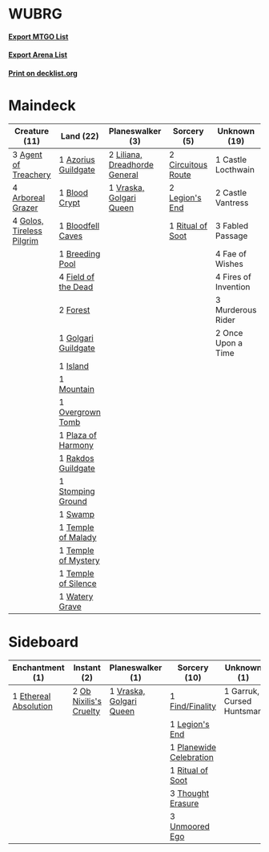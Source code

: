 # WUBRG

#### [Export MTGO List](../collection/WUBRG/WUBRG.txt)
#### [Export Arena List](../collection/WUBRG/WUBRG_arena.txt)
#### [Print on decklist.org](http://decklist.org/?deckmain=3%09Agent%20of%20Treachery%0A4%09Arboreal%20Grazer%0A1%09Azorius%20Guildgate%0A1%09Blood%20Crypt%0A1%09Bloodfell%20Caves%0A1%09Breeding%20Pool%0A1%09Castle%20Locthwain%0A2%09Castle%20Vantress%0A2%09Circuitous%20Route%0A3%09Fabled%20Passage%0A4%09Fae%20of%20Wishes%0A4%09Field%20of%20the%20Dead%0A4%09Fires%20of%20Invention%0A2%09Forest%0A1%09Golgari%20Guildgate%0A4%09Golos,%20Tireless%20Pilgrim%0A1%09Island%0A2%09Legion's%20End%0A2%09Liliana,%20Dreadhorde%20General%0A1%09Mountain%0A3%09Murderous%20Rider%0A2%09Once%20Upon%20a%20Time%0A1%09Overgrown%20Tomb%0A1%09Plaza%20of%20Harmony%0A1%09Rakdos%20Guildgate%0A1%09Ritual%20of%20Soot%0A1%09Stomping%20Ground%0A1%09Swamp%0A1%09Temple%20of%20Malady%0A1%09Temple%20of%20Mystery%0A1%09Temple%20of%20Silence%0A1%09Vraska,%20Golgari%20Queen%0A1%09Watery%20Grave&deckside=1%09Ethereal%20Absolution%0A1%09Find/Finality%0A1%09Garruk,%20Cursed%20Huntsman%0A1%09Legion's%20End%0A2%09Ob%20Nixilis's%20Cruelty%0A1%09Planewide%20Celebration%0A1%09Ritual%20of%20Soot%0A3%09Thought%20Erasure%0A3%09Unmoored%20Ego%0A1%09Vraska,%20Golgari%20Queen)
# Maindeck

|                                           Creature (11)                                            |                                          Land (22)                                           |                                            Planeswalker (3)                                            |                                         Sorcery (5)                                         |    Unknown (19)    |
|----------------------------------------------------------------------------------------------------|----------------------------------------------------------------------------------------------|--------------------------------------------------------------------------------------------------------|---------------------------------------------------------------------------------------------|--------------------|
|3 [Agent of Treachery](http://gatherer.wizards.com/Pages/Card/Details.aspx?multiverseid=466797)     |1 [Azorius Guildgate](http://gatherer.wizards.com/Pages/Card/Details.aspx?multiverseid=376256)|2 [Liliana, Dreadhorde General](http://gatherer.wizards.com/Pages/Card/Details.aspx?multiverseid=461024)|2 [Circuitous Route](http://gatherer.wizards.com/Pages/Card/Details.aspx?multiverseid=452875)|1 Castle Locthwain  |
|4 [Arboreal Grazer](http://gatherer.wizards.com/Pages/Card/Details.aspx?multiverseid=461076)        |1 [Blood Crypt](http://gatherer.wizards.com/Pages/Card/Details.aspx?multiverseid=97102)       |1 [Vraska, Golgari Queen](http://gatherer.wizards.com/Pages/Card/Details.aspx?multiverseid=452963)      |2 [Legion's End](http://gatherer.wizards.com/Pages/Card/Details.aspx?multiverseid=466860)    |2 Castle Vantress   |
|4 [Golos, Tireless Pilgrim](http://gatherer.wizards.com/Pages/Card/Details.aspx?multiverseid=466980)|1 [Bloodfell Caves](http://gatherer.wizards.com/Pages/Card/Details.aspx?multiverseid=433168)  |                                                                                                        |1 [Ritual of Soot](http://gatherer.wizards.com/Pages/Card/Details.aspx?multiverseid=452834)  |3 Fabled Passage    |
|                                                                                                    |1 [Breeding Pool](http://gatherer.wizards.com/Pages/Card/Details.aspx?multiverseid=97088)     |                                                                                                        |                                                                                             |4 Fae of Wishes     |
|                                                                                                    |4 [Field of the Dead](http://gatherer.wizards.com/Pages/Card/Details.aspx?multiverseid=467001)|                                                                                                        |                                                                                             |4 Fires of Invention|
|                                                                                                    |2 [Forest](http://gatherer.wizards.com/Pages/Card/Details.aspx?multiverseid=439860)           |                                                                                                        |                                                                                             |3 Murderous Rider   |
|                                                                                                    |1 [Golgari Guildgate](http://gatherer.wizards.com/Pages/Card/Details.aspx?multiverseid=376351)|                                                                                                        |                                                                                             |2 Once Upon a Time  |
|                                                                                                    |1 [Island](http://gatherer.wizards.com/Pages/Card/Details.aspx?multiverseid=439857)           |                                                                                                        |                                                                                             |                    |
|                                                                                                    |1 [Mountain](http://gatherer.wizards.com/Pages/Card/Details.aspx?multiverseid=439859)         |                                                                                                        |                                                                                             |                    |
|                                                                                                    |1 [Overgrown Tomb](http://gatherer.wizards.com/Pages/Card/Details.aspx?multiverseid=405103)   |                                                                                                        |                                                                                             |                    |
|                                                                                                    |1 [Plaza of Harmony](http://gatherer.wizards.com/Pages/Card/Details.aspx?multiverseid=457398) |                                                                                                        |                                                                                             |                    |
|                                                                                                    |1 [Rakdos Guildgate](http://gatherer.wizards.com/Pages/Card/Details.aspx?multiverseid=376465) |                                                                                                        |                                                                                             |                    |
|                                                                                                    |1 [Stomping Ground](http://gatherer.wizards.com/Pages/Card/Details.aspx?multiverseid=405110)  |                                                                                                        |                                                                                             |                    |
|                                                                                                    |1 [Swamp](http://gatherer.wizards.com/Pages/Card/Details.aspx?multiverseid=439858)            |                                                                                                        |                                                                                             |                    |
|                                                                                                    |1 [Temple of Malady](http://gatherer.wizards.com/Pages/Card/Details.aspx?multiverseid=380515) |                                                                                                        |                                                                                             |                    |
|                                                                                                    |1 [Temple of Mystery](http://gatherer.wizards.com/Pages/Card/Details.aspx?multiverseid=373571)|                                                                                                        |                                                                                             |                    |
|                                                                                                    |1 [Temple of Silence](http://gatherer.wizards.com/Pages/Card/Details.aspx?multiverseid=373522)|                                                                                                        |                                                                                             |                    |
|                                                                                                    |1 [Watery Grave](http://gatherer.wizards.com/Pages/Card/Details.aspx?multiverseid=405114)     |                                                                                                        |                                                                                             |                    |


# Sideboard

|                                        Enchantment (1)                                         |                                           Instant (2)                                           |                                         Planeswalker (1)                                         |                                           Sorcery (10)                                           |       Unknown (1)       |
|------------------------------------------------------------------------------------------------|-------------------------------------------------------------------------------------------------|--------------------------------------------------------------------------------------------------|--------------------------------------------------------------------------------------------------|-------------------------|
|1 [Ethereal Absolution](http://gatherer.wizards.com/Pages/Card/Details.aspx?multiverseid=457314)|2 [Ob Nixilis's Cruelty](http://gatherer.wizards.com/Pages/Card/Details.aspx?multiverseid=461028)|1 [Vraska, Golgari Queen](http://gatherer.wizards.com/Pages/Card/Details.aspx?multiverseid=452963)|1 [Find/Finality](http://gatherer.wizards.com/Pages/Card/Details.aspx?multiverseid=452975)        |1 Garruk, Cursed Huntsman|
|                                                                                                |                                                                                                 |                                                                                                  |1 [Legion's End](http://gatherer.wizards.com/Pages/Card/Details.aspx?multiverseid=466860)         |                         |
|                                                                                                |                                                                                                 |                                                                                                  |1 [Planewide Celebration](http://gatherer.wizards.com/Pages/Card/Details.aspx?multiverseid=461099)|                         |
|                                                                                                |                                                                                                 |                                                                                                  |1 [Ritual of Soot](http://gatherer.wizards.com/Pages/Card/Details.aspx?multiverseid=452834)       |                         |
|                                                                                                |                                                                                                 |                                                                                                  |3 [Thought Erasure](http://gatherer.wizards.com/Pages/Card/Details.aspx?multiverseid=452956)      |                         |
|                                                                                                |                                                                                                 |                                                                                                  |3 [Unmoored Ego](http://gatherer.wizards.com/Pages/Card/Details.aspx?multiverseid=452962)         |                         |

